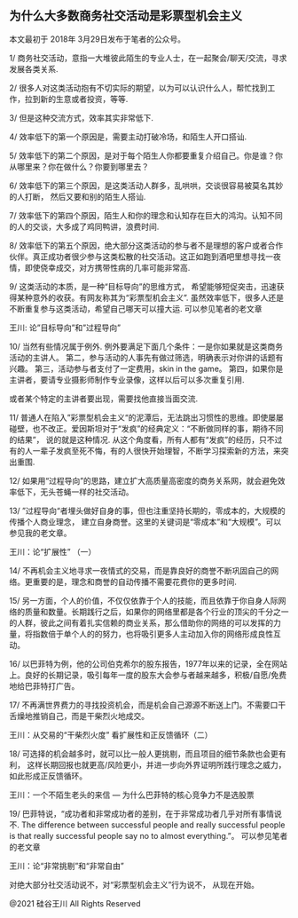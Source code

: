 ## 为什么大多数商务社交活动是彩票型机会主义

本文最初于 2018年 3月29日发布于笔者的公众号。

1/ 商务社交活动，意指一大堆彼此陌生的专业人士，在一起聚会/聊天/交流，寻求发展各类关系.

2/ 很多人对这类活动抱有不切实际的期望，以为可以认识什么人，帮忙找到工作，拉到新的生意或者投资，等等.

3/ 但是这种交流方式，效率其实非常低下.

4/ 效率低下的第一个原因是，需要主动打破冷场，和陌生人开口搭讪.

5/ 效率低下的第二个原因，是对于每个陌生人你都要重复介绍自己。你是谁？你从哪里来？你在做什么？你要到哪里去？

6/ 效率低下的第三个原因，是这类活动人群多，乱哄哄，交谈很容易被莫名其妙的人打断， 然后又要和别的陌生人搭讪.

7/ 效率低下的第四个原因，陌生人和你的理念和认知存在巨大的鸿沟。认知不同的人的交谈，大多成了鸡同鸭讲，浪费时间.

8/ 效率低下的第五个原因，绝大部分这类活动的参与者不是理想的客户或者合作伙伴。真正成功者很少参与这类松散的社交活动。这正如跑到酒吧里想寻找一夜情，即使侥幸成交，对方携带性病的几率可能非常高.

9/ 这类活动的本质，是一种“目标导向”的思维方式， 希望能够短促突击，迅速获得某种意外的收获。有网友称其为“彩票型机会主义&#8221;.
虽然效率低下，很多人还是不断重复参与这类活动，希望自己哪天可以撞大运. 可以参见笔者的老文章

王川: 论&#8221;目标导向&#8221;和&#8221;过程导向&#8221;

10/ 当然有些情况属于例外. 例外要满足下面几个条件：一是你如果就是这类商务活动的主讲人。 第二，参与活动的人事先有做过筛选，明确表示对你讲的话题有兴趣。
第三，活动参与者支付了一定费用，skin in the game。 第四，如果你是主讲者，要请专业摄影师制作专业录像，这样以后可以多次重复引用.

或者某个特定的主讲者要出现，需要找他直接当面交流.

11/ 普通人在陷入&#8221;彩票型机会主义“的泥潭后，无法跳出习惯性的思维。即使屡屡碰壁，也不改正。爱因斯坦对于“发疯”的经典定义：“不断做同样的事，期待不同的结果”，
说的就是这种情况. 从这个角度看，所有人都有“发疯”的经历，只不过有的人一辈子发疯至死不悔，有的人很快开始理智，不断学习探索新的方法，来突出重围.

12/ 如果用“过程导向”的思路，建立扩大高质量高密度的商务关系网，就会避免效率低下，无头苍蝇一样的社交活动。

13/ ”过程导向“者埋头做好自身的事，但也注重坚持长期的，零成本的，大规模的传播个人商业理念，
建立自身商誉。这里的关键词是“零成本”和“大规模”。可以参见我的老文章。

王川：论“扩展性” （一）

14/ 不再机会主义地寻求一夜情式的交易，而是靠良好的商誉不断巩固自己的网络。更重要的是，理念和商誉的自动传播不需要花费你的更多时间.

15/
另一方面，个人的价值，不仅仅依靠于个人的技能，而且依靠于你自身人际网络的质量和数量。长期践行之后，如果你的网络里都是各个行业的顶尖的千分之一的人群，彼此之间有着扎实信赖的商业关系，那么借助你的网络的可以发挥的力量，将指数倍于单个人的的努力，也将吸引更多人主动加入你的网络形成良性互动。

16/ 以巴菲特为例，他的公司伯克希尔的股东报告，1977年以来的记录，全在网站上。良好的长期记录，吸引每年一度的股东大会参与者越来越多，积极/自愿/免费地给巴菲特打广告。

17/ 不再满世界费力的寻找投资机会，而是机会自己源源不断送上门。不需要口干舌燥地推销自己，而是干柴烈火地成交。

王川：从交易的“干柴烈火度” 看扩展性和正反馈循环（二）

18/ 可选择的机会越多时，就可以比一般人更挑剔，而且项目的细节条款也会更有利， 这样长期回报也就更高/风险更小，并进一步向外界证明所践行理念之威力，如此形成正反馈循环。

王川：一个不陌生老头的来信 &#8212; 为什么巴菲特的核心竞争力不是选股票

19/ 巴菲特说，“成功者和非常成功者的差别，在于非常成功者几乎对所有事情说不. The difference between successful people and
really successful people is that really successful people say no to almost everything.”。 可以参见笔者的老文章

王川：论“非常挑剔”和“非常自由”

对绝大部分社交活动说不，对“彩票型机会主义”行为说不， 从现在开始。

@2021 硅谷王川 All Rights Reserved

